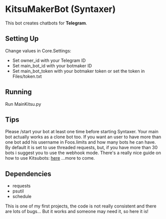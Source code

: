 # KitsuMakerBot (Syntaxer)

This bot creates chatbots for **Telegram**.

## Setting Up
Change values in Core.Settings:
- Set owner_id with your Telegram ID
- Set main_bot_id with your botmaker ID
- Set main_bot_token with your botmaker token or set the token in Files/token.txt

## Running
Run MainKitsu.py

## Tips
Please /start your bot at least one time before starting Syntaxer.
Your main bot actually works as a clone bot too.
If you want an user to have more than one bot add his username in Foos.limits and how many bots he can have.
By default it is set to use threaded requests, but, if you have more than 30 bots i suggest you to use the webhook mode.
There's a really nice guide on how to use Kitsubots: [here](http://telegra.ph/Come-creare-un-KitsuBot-08-20)
...more to come.


## Dependencies
* requests
* psutil
* schedule


This is one of my first projects, the code is not really consistent and there are lots of bugs...
But it works and someone may need it, so here it is!